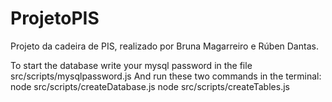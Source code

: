 # ProjetoPIS
Projeto da cadeira de PIS, realizado por Bruna Magarreiro e Rúben Dantas.


To start the database write your mysql password in the file src/scripts/mysqlpassword.js
And run these two commands in the terminal:
    node src/scripts/createDatabase.js
    node src/scripts/createTables.js